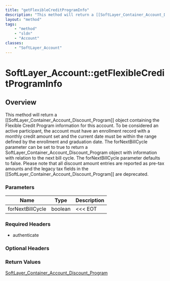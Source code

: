 ```yaml
---
title: "getFlexibleCreditProgramInfo"
description: "This method will return a [[SoftLayer_Container_Account_Discount_Program]] object containing the Flexible Credit Program... "
layout: "method"
tags:
    - "method"
    - "sldn"
    - "Account"
classes:
    - "SoftLayer_Account"
---
```

# SoftLayer_Account::getFlexibleCreditProgramInfo
## Overview 
This method will return a [[SoftLayer_Container_Account_Discount_Program]] object containing the Flexible Credit Program information for this account. To be considered an active participant, the account must have an enrollment record with a monthly credit amount set and the current date must be within the range defined by the enrollment and graduation date. The forNextBillCycle parameter can be set to true to return a SoftLayer_Container_Account_Discount_Program object with information with relation to the next bill cycle. The forNextBillCycle parameter defaults to false. Please note that all discount amount entries are reported as pre-tax amounts and the legacy tax fields in the [[SoftLayer_Container_Account_Discount_Program]] are deprecated. 

### Parameters 
|Name | Type | Description |
| --- | --- | --- |
|forNextBillCycle| boolean| <<< EOT|


### Required Headers
* authenticate

### Optional Headers

### Return Values
<a href='/reference/datatypes/SoftLayer_Container_Account_Discount_Program'>SoftLayer_Container_Account_Discount_Program </a>
